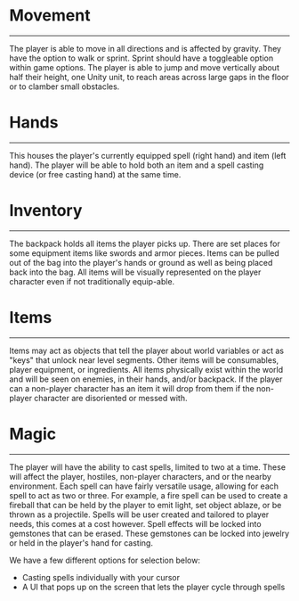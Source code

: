 # Movement
---
The player is able to move in all directions and is affected by gravity. They have the option to walk or sprint. Sprint should have a toggleable option within game options. The player is able to jump and move vertically about half their height, one Unity unit, to reach areas across large gaps in the floor or to clamber small obstacles.

# Hands
---
 This houses the player's currently equipped spell (right hand) and item (left hand). The player will be able to hold both an item and a spell casting device (or free casting hand) at the same time.

# Inventory
---
The backpack holds all items the player picks up. There are set places for some equipment items like swords and armor pieces. Items can be pulled out of the bag into the player's hands or ground as well as being placed back into the bag. All items will be visually represented on the player character even if not traditionally equip-able.

# Items
---
Items may act as objects that tell the player about world variables or act as "keys" that unlock near level segments. Other items will be consumables, player equipment, or ingredients. All items physically exist within the world and will be seen on enemies, in their hands, and/or backpack. If the player can a non-player character has an item it will drop from them if the non-player character are disoriented or messed with.

# Magic
---
The player will have the ability to cast spells, limited to two at a time. These will affect the player, hostiles, non-player characters, and or the nearby environment. Each spell can have fairly versatile usage, allowing for each spell to act as two or three. For example, a fire spell can be used to create a fireball that can be held by the player to emit light, set object ablaze, or be thrown as a projectile. Spells will be user created and tailored to player needs, this comes at a cost however. Spell effects will be locked into gemstones that can be erased. These gemstones can be locked into jewelry or held in the player's hand for casting. 

We have a few different options for selection below:
- Casting spells individually with your cursor
- A UI that pops up on the screen that lets the player cycle through spells